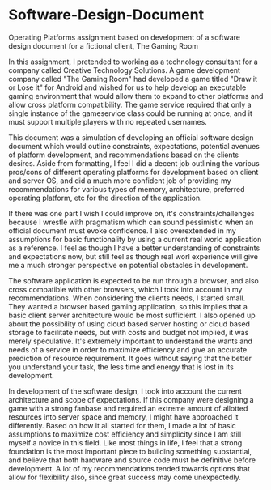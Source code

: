 # Software-Design-Document
Operating Platforms assignment based on development of a software design document for a fictional client, The Gaming Room

In this assignment, I pretended to working as a technology consultant for a company called Creative Technology Solutions. A game development company called "The Gaming Room" had developed a game titled "Draw it or Lose it" for Android and wished for us to help develop an executable gaming environment that would allow them to expand to other platforms and allow cross platform compatibility. The game service required that only a single instance of the gameservice class could be running at once, and it must support multiple players with no repeated usernames.

This document was a simulation of developing an official software design document which would outline constraints, expectations, potential avenues of platform development, and recommendations based on the clients desires. Aside from formatting, I feel I did a decent job outlining the various pros/cons of different operating platforms for development based on client and server OS, and did a much more confident job of providing my recommendations for various types of memory, architecture, preferred operating platform, etc for the direction of the application.

If there was one part I wish I could improve on, it's constraints/challenges because I wrestle with pragmatism which can sound pessimistic when an official document must evoke confidence. I also overextended in my assumptions for basic functionality by using a current real world application as a reference. I feel as though I have a better understanding of constraints and expectations now, but still feel as though real worl experience will give me a much stronger perspective on potential obstacles in development.

The software application is expected to be run through a browser, and also cross compatible with other browsers, which I took into account in my recommendations. When considering the clients needs, I started small. They wanted a browser based gaming application, so this implies that a basic client server architecture would be most sufficient. I also opened up about the possibility of using cloud based server hosting or cloud based storage to facilitate needs, but with costs and budget not implied, it was merely speculative. It's extremely important to understand the wants and needs of a service in order to maximize efficiency and give an accurate prediction of resource requirement. It goes without saying that the better you understand your task, the less time and energy that is lost in its development.

In development of the software design, I took into account the current architecture and scope of expectations. If this company were designing a game with a strong fanbase and required an extreme amount of allotted resources into server space and memory, I might have approached it differently. Based on how it all started for them, I made a lot of basic assumptions to maximize cost efficiency and simplicity since I am still myself a novice in this field. Like most things in life, I feel that a strong foundation is the most important piece to building something substantial, and believe that both hardware and source code must be definitive before development. A lot of my recommendations tended towards options that allow for flexibility also, since great success may come unexpectedly. 
